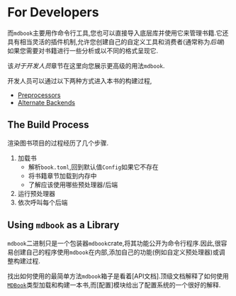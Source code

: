 # For Developers

而`mdbook`主要用作命令行工具,您也可以直接导入底层库并使用它来管理书籍.它还具有相当灵活的插件机制,允许您创建自己的自定义工具和消费者(通常称为*后端*)如果您需要对书籍进行一些分析或以不同的格式呈现它.

该*对于开发人员*章节在这里向您展示更高级的用法`mdbook`.

开发人员可以通过以下两种方式进入本书的构建过程,

-   [Preprocessors](preprocessors.md)
-   [Alternate Backends](backends.md)

## The Build Process

渲染图书项目的过程经历了几个步骤.

1.  加载书
    -   解析`book.toml`,回到默认值`Config`如果它不存在
    -   将书籍章节加载到内存中
    -   了解应该使用哪些预处理器/后端
2.  运行预处理器
3.  依次呼叫每个后端

## Using `mdbook` as a Library

`mdbook`二进制只是一个包装器`mdbook`crate,将其功能公开为命令行程序.因此,很容易创建自己的程序使用`mdbook`在内部,添加自己的功能(例如自定义预处理器)或调整构建过程.

找出如何使用的最简单方法`mdbook`箱子是看着[API文档].顶级文档解释了如何使用[`MDBook`]类型加载和构建一本书,而[配置]模块给出了配置系统的一个很好的解释.

[`mdbook`]: http://rust-lang-nursery.github.io/mdBook/mdbook/book/struct.MDBook.html

[api docs]: https://docs.rs/mdbook/*/mdbook/

[config]: file:///home/michael/Documents/forks/mdBook/target/doc/mdbook/config/index.html
